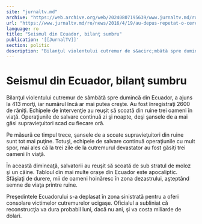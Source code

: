 ```yaml
---
site: "jurnaltv.md"
archive: "https://web.archive.org/web/20240807195639/www.jurnaltv.md/ro/news/2016/4/19/au-depus-repetat-o-cerere-de-garantie-10208679/"
url: "https://www.jurnaltv.md/ro/news/2016/4/19/au-depus-repetat-o-cerere-de-garantie-10208679/"
language: ro
title: "Seismul din Ecuador, bilanţ sumbru"
publication: '[[JurnalTV]]'
section: politic
description: "Bilanţul violentului cutremur de s&acirc;mbătă spre dumincă din Ecuador, a ajuns la 413 morţi, iar numărul &icirc;ncă ar mai putea creşte. Au fost &icirc;nregistraţi..."
---
```


# Seismul din Ecuador, bilanţ sumbru

Bilanţul violentului cutremur de sâmbătă spre dumincă din Ecuador, a ajuns la 413 morţi, iar numărul încă ar mai putea creşte. Au fost înregistraţi 2600 de răniţi. Echipele de intervenţie au reuşit să scoată din ruine trei oameni în viaţă. Operaţiunile de salvare continuă zi şi noapte, deşi şansele de a mai găsi supravieţuitori scad cu fiecare oră.

Pe măsură ce timpul trece, şansele de a scoate supravieţuitori din ruine sunt tot mai puţine. Totuşi, echipele de salvare continuă operaţiunile cu mult spor, mai ales că la trei zile de la cutremurul devastator au fost găsiţi trei oameni în viaţă.

În această dimineaţă, salvatorii au reuşit să scoată de sub stratul de moloz şi un câine. Tabloul din mai multe oraşe din Ecuador este apocaliptic. Sfâşiaţi de durere, mii de oameni hoinăresc în zona dezastrului, aşteptând semne de viaţa printre ruine.

Preşedintele Ecuadorului s-a deplasat în zona sinistrată pentru a oferi consolare victimelor cutremurelor ucigaşe. Oficialul a subliniat că reconstrucţia va dura probabil luni, dacă nu ani, şi va costa miliarde de dolari.